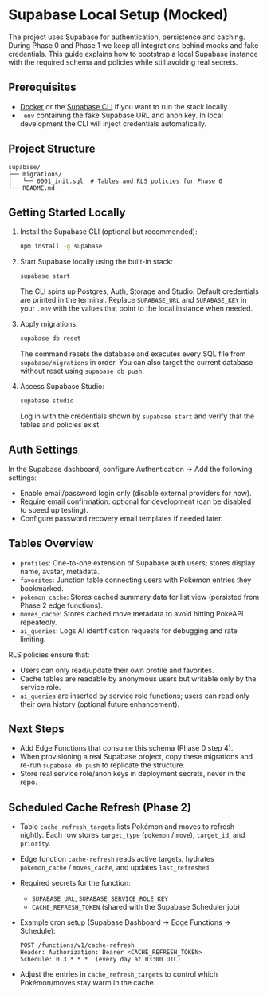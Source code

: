 # Supabase Local Setup (Mocked)

The project uses Supabase for authentication, persistence and caching. During Phase 0 and Phase 1 we keep all integrations behind mocks and fake credentials. This guide explains how to bootstrap a local Supabase instance with the required schema and policies while still avoiding real secrets.

## Prerequisites

- [Docker](https://www.docker.com/) or the [Supabase CLI](https://supabase.com/docs/guides/cli) if you want to run the stack locally.
- `.env` containing the fake Supabase URL and anon key. In local development the CLI will inject credentials automatically.

## Project Structure

```
supabase/
├── migrations/
│   └── 0001_init.sql  # Tables and RLS policies for Phase 0
└── README.md
```

## Getting Started Locally

1. Install the Supabase CLI (optional but recommended):

   ```bash
   npm install -g supabase
   ```

2. Start Supabase locally using the built-in stack:

   ```bash
   supabase start
   ```

   The CLI spins up Postgres, Auth, Storage and Studio. Default credentials are printed in the terminal. Replace `SUPABASE_URL` and `SUPABASE_KEY` in your `.env` with the values that point to the local instance when needed.

3. Apply migrations:

   ```bash
   supabase db reset
   ```

   The command resets the database and executes every SQL file from `supabase/migrations` in order. You can also target the current database without reset using `supabase db push`.

4. Access Supabase Studio:

   ```bash
   supabase studio
   ```

   Log in with the credentials shown by `supabase start` and verify that the tables and policies exist.

## Auth Settings

In the Supabase dashboard, configure Authentication → Add the following settings:

- Enable email/password login only (disable external providers for now).
- Require email confirmation: optional for development (can be disabled to speed up testing).
- Configure password recovery email templates if needed later.

## Tables Overview

- `profiles`: One-to-one extension of Supabase auth users; stores display name, avatar, metadata.
- `favorites`: Junction table connecting users with Pokémon entries they bookmarked.
- `pokemon_cache`: Stores cached summary data for list view (persisted from Phase 2 edge functions).
- `moves_cache`: Stores cached move metadata to avoid hitting PokeAPI repeatedly.
- `ai_queries`: Logs AI identification requests for debugging and rate limiting.

RLS policies ensure that:

- Users can only read/update their own profile and favorites.
- Cache tables are readable by anonymous users but writable only by the service role.
- `ai_queries` are inserted by service role functions; users can read only their own history (optional future enhancement).

## Next Steps

- Add Edge Functions that consume this schema (Phase 0 step 4).
- When provisioning a real Supabase project, copy these migrations and re-run `supabase db push` to replicate the structure.
- Store real service role/anon keys in deployment secrets, never in the repo.

## Scheduled Cache Refresh (Phase 2)

- Table `cache_refresh_targets` lists Pokémon and moves to refresh nightly. Each row stores `target_type` (`pokemon` / `move`), `target_id`, and `priority`.
- Edge function `cache-refresh` reads active targets, hydrates `pokemon_cache` / `moves_cache`, and updates `last_refreshed`.
- Required secrets for the function:
  - `SUPABASE_URL`, `SUPABASE_SERVICE_ROLE_KEY`
  - `CACHE_REFRESH_TOKEN` (shared with the Supabase Scheduler job)
- Example cron setup (Supabase Dashboard → Edge Functions → Schedule):

  ```
  POST /functions/v1/cache-refresh
  Header: Authorization: Bearer <CACHE_REFRESH_TOKEN>
  Schedule: 0 3 * * *  (every day at 03:00 UTC)
  ```

- Adjust the entries in `cache_refresh_targets` to control which Pokémon/moves stay warm in the cache.
